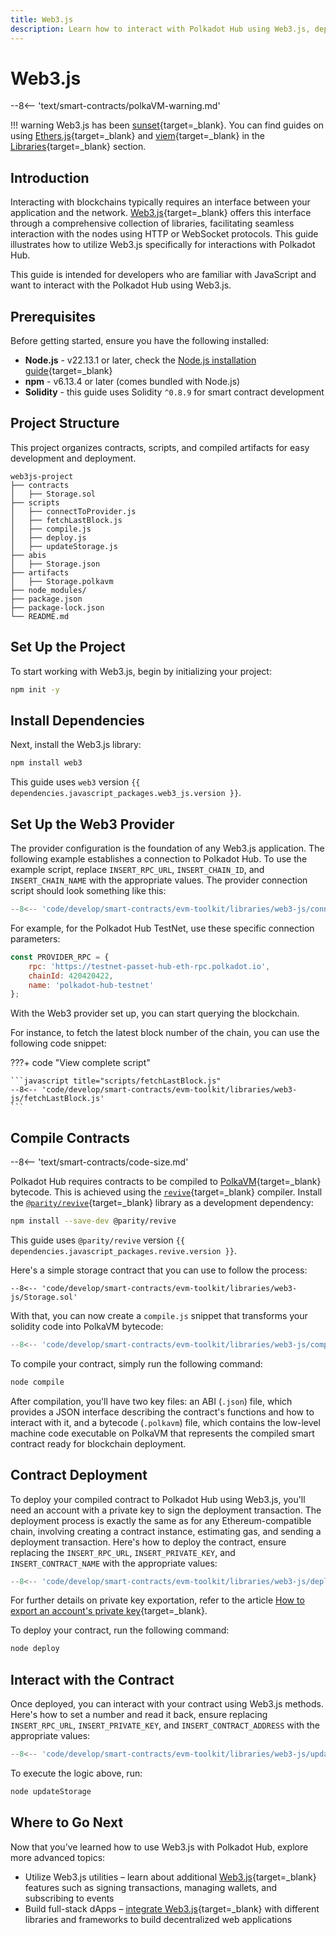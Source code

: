 ```yaml
---
title: Web3.js
description: Learn how to interact with Polkadot Hub using Web3.js, deploying Solidity contracts, and interacting with deployed smart contracts.
---
```


# Web3.js

--8<-- 'text/smart-contracts/polkaVM-warning.md'

!!! warning
    Web3.js has been [sunset](https://blog.chainsafe.io/web3-js-sunset/){target=\_blank}. You can find guides on using [Ethers.js](/develop/smart-contracts/libraries/ethers-js){target=\_blank} and [viem](/develop/smart-contracts/libraries/viem){target=\_blank} in the [Libraries](/develop/smart-contracts/libraries/){target=\_blank} section. 

## Introduction

Interacting with blockchains typically requires an interface between your application and the network. [Web3.js](https://web3js.readthedocs.io/){target=\_blank} offers this interface through a comprehensive collection of libraries, facilitating seamless interaction with the nodes using HTTP or WebSocket protocols. This guide illustrates how to utilize Web3.js specifically for interactions with Polkadot Hub.

This guide is intended for developers who are familiar with JavaScript and want to interact with the Polkadot Hub using Web3.js.

## Prerequisites

Before getting started, ensure you have the following installed:

- **Node.js** - v22.13.1 or later, check the [Node.js installation guide](https://nodejs.org/en/download/current/){target=\_blank}
- **npm** - v6.13.4 or later (comes bundled with Node.js)
- **Solidity** - this guide uses Solidity `^0.8.9` for smart contract development

## Project Structure

This project organizes contracts, scripts, and compiled artifacts for easy development and deployment.

```text title="Web3.js Polkadot Hub"
web3js-project
├── contracts
│   ├── Storage.sol
├── scripts
│   ├── connectToProvider.js
│   ├── fetchLastBlock.js
│   ├── compile.js
│   ├── deploy.js
│   ├── updateStorage.js
├── abis
│   ├── Storage.json
├── artifacts
│   ├── Storage.polkavm
├── node_modules/
├── package.json
├── package-lock.json
└── README.md
```

## Set Up the Project

To start working with Web3.js, begin by initializing your project:

```bash
npm init -y
```

## Install Dependencies

Next, install the Web3.js library:

```bash
npm install web3
```

This guide uses `web3` version `{{ dependencies.javascript_packages.web3_js.version }}`.

## Set Up the Web3 Provider

The provider configuration is the foundation of any Web3.js application. The following example establishes a connection to Polkadot Hub. To use the example script, replace `INSERT_RPC_URL`, `INSERT_CHAIN_ID`, and `INSERT_CHAIN_NAME` with the appropriate values. The provider connection script should look something like this:

```javascript title="scripts/connectToProvider.js"
--8<-- 'code/develop/smart-contracts/evm-toolkit/libraries/web3-js/connectToProvider.js'
```

For example, for the Polkadot Hub TestNet, use these specific connection parameters:

```js
const PROVIDER_RPC = {
    rpc: 'https://testnet-passet-hub-eth-rpc.polkadot.io',
    chainId: 420420422,
    name: 'polkadot-hub-testnet'
};
```
With the Web3 provider set up, you can start querying the blockchain.

For instance, to fetch the latest block number of the chain, you can use the following code snippet:

???+ code "View complete script"

    ```javascript title="scripts/fetchLastBlock.js"
    --8<-- 'code/develop/smart-contracts/evm-toolkit/libraries/web3-js/fetchLastBlock.js'
    ```

## Compile Contracts

--8<-- 'text/smart-contracts/code-size.md'

Polkadot Hub requires contracts to be compiled to [PolkaVM](/polkadot-protocol/smart-contract-basics/polkavm-design/){target=\_blank} bytecode. This is achieved using the [`revive`](https://github.com/paritytech/revive){target=\_blank} compiler. Install the [`@parity/revive`](https://github.com/paritytech/js-revive){target=\_blank} library as a development dependency:

```bash
npm install --save-dev @parity/revive
```

This guide uses `@parity/revive` version `{{ dependencies.javascript_packages.revive.version }}`.

Here's a simple storage contract that you can use to follow the process:

```solidity title="contracts/Storage.sol"
--8<-- 'code/develop/smart-contracts/evm-toolkit/libraries/web3-js/Storage.sol'
```

With that, you can now create a `compile.js` snippet that transforms your solidity code into PolkaVM bytecode:

```javascript title="scripts/compile.js"
--8<-- 'code/develop/smart-contracts/evm-toolkit/libraries/web3-js/compile.js'
```

To compile your contract, simply run the following command:

```bash
node compile
```

After compilation, you'll have two key files: an ABI (`.json`) file, which provides a JSON interface describing the contract's functions and how to interact with it, and a bytecode (`.polkavm`) file, which contains the low-level machine code executable on PolkaVM that represents the compiled smart contract ready for blockchain deployment.

## Contract Deployment

To deploy your compiled contract to Polkadot Hub using Web3.js, you'll need an account with a private key to sign the deployment transaction. The deployment process is exactly the same as for any Ethereum-compatible chain, involving creating a contract instance, estimating gas, and sending a deployment transaction. Here's how to deploy the contract, ensure replacing the `INSERT_RPC_URL`, `INSERT_PRIVATE_KEY`, and `INSERT_CONTRACT_NAME` with the appropriate values:

```javascript title="scripts/deploy.js"
--8<-- 'code/develop/smart-contracts/evm-toolkit/libraries/web3-js/deploy.js'
```

For further details on private key exportation, refer to the article [How to export an account's private key](https://support.metamask.io/configure/accounts/how-to-export-an-accounts-private-key/){target=\_blank}.

To deploy your contract, run the following command:

```bash
node deploy
```

## Interact with the Contract

Once deployed, you can interact with your contract using Web3.js methods. Here's how to set a number and read it back, ensure replacing `INSERT_RPC_URL`, `INSERT_PRIVATE_KEY`, and `INSERT_CONTRACT_ADDRESS` with the appropriate values:

```javascript title="scripts/updateStorage.js"
--8<-- 'code/develop/smart-contracts/evm-toolkit/libraries/web3-js/updateStorage.js'
```

To execute the logic above, run:

```bash
node updateStorage
```

## Where to Go Next

Now that you’ve learned how to use Web3.js with Polkadot Hub, explore more advanced topics:

- Utilize Web3.js utilities – learn about additional [Web3.js](https://docs.web3js.org/){target=\_blank} features such as signing transactions, managing wallets, and subscribing to events
- Build full-stack dApps – [integrate Web3.js](https://docs.web3js.org/guides/dapps/intermediate-dapp){target=\_blank} with different libraries and frameworks to build decentralized web applications